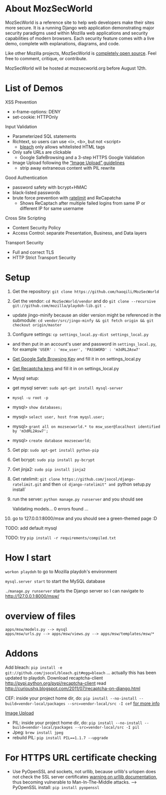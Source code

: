 About MozSecWorld
=========
MozSecWorld is a reference site to help web developers make their sites more secure. It is a running Django web application demonstrating major security paradigms used within Mozilla web applications and security capabilities of modern browsers. Each security feature comes with a live demo, complete with explanations, diagrams, and code.

Like other Mozilla projects, MozSecWorld is [completely open source][14]. Feel free to comment, critique, or contribute. 

MozSecWorld will be hosted at mozsecworld.org before August 12th.

List of Demos
===========

XSS Prevention

* x-frame-options: DENY
* set-cookie: HTTPOnly

Input Validation

* Parameterized SQL statements
* Richtext, so users can use &lt;i&gt;, &lt;b&gt;, but not &lt;script&gt;
   * [bleach][11] only allows whitelisted HTML tags
* Only safe URLs are clickable
   * Google SafeBrowsing and a 3-step HTTPS Google Validation
* Image Upload following the [“Image Upload” guidelines][13]
   * strip away extraneous content with PIL rewrite

Good Authentication

* password safety with bcrypt+HMAC
* black-listed passwords
* brute force prevention with [ratelimit][12] and ReCapatcha
   * Shows ReCaptach after multiple failed logins from same IP or different IP for same username

Cross Site Scripting

* Content Security Policy
* Access Control: separate Presentation, Business, and Data layers

Transport Security

* Full and correct TLS
* HTTP Strict Transport Security

Setup
========

1. Get the repository: `git clone https://github.com/haoqili/MozSecWorld`

2. Get the vendor: `cd MozSecWorld/vendor` and do `git clone --recursive git://github.com/mozilla/playdoh-lib.git .`
 * update jingo-minify because an older version might be referenced in the submodule: `cd vendor/src/jingo-minfy && git fetch origin && git checkout origin/master`

3. Configure settings: `cp settings_local.py-dist settings_local.py`
 * and then put in an account's user and password in `settings_local.py`, for example `'USER' : 'msw_user', 'PASSWORD' : 'm3dRL2Asw7'`
 * [Get Google Safe Browsing Key][5] and fill it in on settings_local.py
 * [Get Recaptcha keys][6] and fill it in on settings_local.py

* Mysql setup: 
 * get mysql server: `sudo apt-get install mysql-server`
 * `mysql -u root -p`
 * mysql> `show databases;`
 * mysql> `select user, host from myqsl.user;`
 * mysql> `grant all on mozsecworld.* to msw_user@localhost identified by 'm3dRL2Asw7';`
 * mysql> `create database mozsecworld;`

5. Get pip: `sudo apt-get install python-pip`

6. Get bcrypt: `sudo pip install py-bcrypt`

7. Get jinja2: `sudo pip install jinja2`

8. Get ratelimit: `git clone https://github.com/jsocol/django-ratelimit.git` and then `cd django-ratelimit" and `python setup.py install`

9. run the server: `python manage.py runserver` and you should see

    Validating models...
    0 errors found
    ...

10. go to 127.0.0.1:8000/msw and you should see a green-themed page :D

TODO: add default mysql

TODO: try `pip install -r requirements/compiled.txt`

# How I start
`workon playdoh` to go to Mozilla playdoh's environment

`mysql.server start` to start the MySQL database

`./manage.py runserver` starts the Django server so I can navigate to http://127.0.0.1:8000/msw/

# overview of files
    apps/msw/models.py --> mysql
    apps/msw/urls.py --> apps/msw/views.py --> apps/msw/templates/msw/*

# Addons
Add bleach: `pip install -e git://github.com/jsocol/bleach.git#egg=bleach` ... actually this has been updated to playdoh.
Download recaptcha-client http://pypi.python.org/pypi/recaptcha-client read http://curioushq.blogspot.com/2011/07/recaptcha-on-django.html

CEF: inside your project home dir, do: `pip install --no-install --build=vendor-local/packages --src=vendor-local/src -I cef` [for more info][1]

[Image Upload][2]
* PIL: inside your project home dir, do: `pip install --no-install --build=vendor-local/packages --src=vendor-local/src -I pil`
* Jpeg: `brew install jpeg`
* rebuild PIL: `pip install PIL==1.1.7 --upgrade`

# For HTTPS URL certificate checking
- Use PyOpenSSL and sockets, not urllib, because urllib's urlopen does not check the SSL server certificates [warning on urllib documentation](http://docs.python.org/library/urllib.html), thus becoming vulnerable to Man-In-The-Middle attacks.
--> PyOpenSSL install: `pip install pyopenssl`


[1]: http://curioushq.blogspot.com/2011/07/django-playdoh-package-locations.html
[2]: http://curioushq.blogspot.com/2011/07/getting-image-upload-to-work-on-django.html
[3]: http://pypi.python.org/pypi/setuptools#files
[4]: http://pypi.python.org/pypi/setuptools
[5]: http://code.google.com/apis/safebrowsing/key_signup.html
[6]: http://www.google.com/recaptcha/whyrecaptcha

[11]: https://github.com/jsocol/bleach
[12]: https://github.com/jsocol/django-ratelimit
[13]: https://wiki.mozilla.org/WebAppSec/Secure_Coding_Guidelines#Uploads
[14]: https://github.com/haoqili/MozSecWorld 
